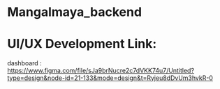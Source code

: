 # Mangalmaya_backend

# UI/UX Development Link:
dashboard : https://www.figma.com/file/sJa9brNucre2c7dVKK74u7/Untitled?type=design&node-id=21-133&mode=design&t=Ryjeu8dDvUm3hvkR-0
